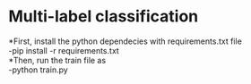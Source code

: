 # Multi-label classification
*First, install the python dependecies with requirements.txt file  
-pip install -r requirements.txt    
*Then, run the train file as    
-python train.py
